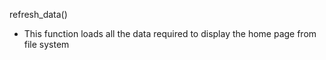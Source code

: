 refresh_data()
- This function loads all the data required to display the home page from file system


